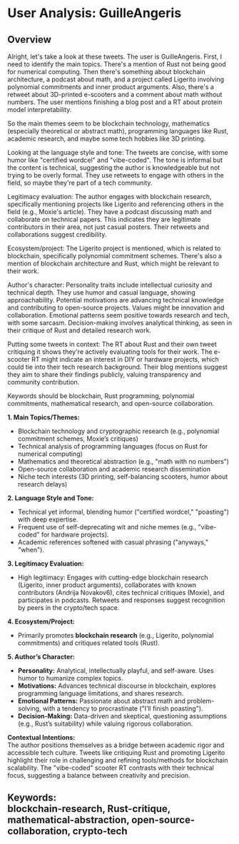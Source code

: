 # User Analysis: GuilleAngeris

## Overview

<think>
Alright, let's take a look at these tweets. The user is GuilleAngeris. First, I need to identify the main topics. There's a mention of Rust not being good for numerical computing. Then there's something about blockchain architecture, a podcast about math, and a project called Ligerito involving polynomial commitments and inner product arguments. Also, there's a retweet about 3D-printed e-scooters and a comment about math without numbers. The user mentions finishing a blog post and a RT about protein model interpretability. 

So the main themes seem to be blockchain technology, mathematics (especially theoretical or abstract math), programming languages like Rust, academic research, and maybe some tech hobbies like 3D printing. 

Looking at the language style and tone: The tweets are concise, with some humor like "certified wordcel" and "vibe-coded". The tone is informal but the content is technical, suggesting the author is knowledgeable but not trying to be overly formal. They use retweets to engage with others in the field, so maybe they're part of a tech community.

Legitimacy evaluation: The author engages with blockchain research, specifically mentioning projects like Ligerito and referencing others in the field (e.g., Moxie's article). They have a podcast discussing math and collaborate on technical papers. This indicates they are legitimate contributors in their area, not just casual posters. Their retweets and collaborations suggest credibility.

Ecosystem/project: The Ligerito project is mentioned, which is related to blockchain, specifically polynomial commitment schemes. There's also a mention of blockchain architecture and Rust, which might be relevant to their work.

Author's character: Personality traits include intellectual curiosity and technical depth. They use humor and casual language, showing approachability. Potential motivations are advancing technical knowledge and contributing to open-source projects. Values might be innovation and collaboration. Emotional patterns seem positive towards research and tech, with some sarcasm. Decision-making involves analytical thinking, as seen in their critique of Rust and detailed research work.

Putting some tweets in context: The RT about Rust and their own tweet critiquing it shows they're actively evaluating tools for their work. The e-scooter RT might indicate an interest in DIY or hardware projects, which could tie into their tech research background. Their blog mentions suggest they aim to share their findings publicly, valuing transparency and community contribution.

Keywords should be blockchain, Rust programming, polynomial commitments, mathematical research, and open-source collaboration.
</think>

**1. Main Topics/Themes:**  
- Blockchain technology and cryptographic research (e.g., polynomial commitment schemes, Moxie’s critiques)  
- Technical analysis of programming languages (focus on Rust for numerical computing)  
- Mathematics and theoretical abstraction (e.g., "math with no numbers")  
- Open-source collaboration and academic research dissemination  
- Niche tech interests (3D printing, self-balancing scooters, humor about research delays)  

**2. Language Style and Tone:**  
- Technical yet informal, blending humor ("certified wordcel," "poasting") with deep expertise.  
- Frequent use of self-deprecating wit and niche memes (e.g., "vibe-coded" for hardware projects).  
- Academic references softened with casual phrasing ("anyways," "when").  

**3. Legitimacy Evaluation:**  
- High legitimacy: Engages with cutting-edge blockchain research (Ligerito, inner product arguments), collaborates with known contributors (Andrija Novakov6), cites technical critiques (Moxie), and participates in podcasts. Retweets and responses suggest recognition by peers in the crypto/tech space.  

**4. Ecosystem/Project:**  
- Primarily promotes **blockchain research** (e.g., Ligerito, polynomial commitments) and critiques related tools (Rust).  

**5. Author’s Character:**  
- **Personality:** Analytical, intellectually playful, and self-aware. Uses humor to humanize complex topics.  
- **Motivations:** Advances technical discourse in blockchain, explores programming language limitations, and shares research.  
- **Emotional Patterns:** Passionate about abstract math and problem-solving, with a tendency to procrastinate ("I’ll finish poasting").  
- **Decision-Making:** Data-driven and skeptical, questioning assumptions (e.g., Rust’s suitability) while valuing rigorous collaboration.  

**Contextual Intentions:**  
The author positions themselves as a bridge between academic rigor and accessible tech culture. Tweets like critiquing Rust and promoting Ligerito highlight their role in challenging and refining tools/methods for blockchain scalability. The "vibe-coded" scooter RT contrasts with their technical focus, suggesting a balance between creativity and precision.  

**Keywords:**  
blockchain-research, Rust-critique, mathematical-abstraction, open-source-collaboration, crypto-tech
---
